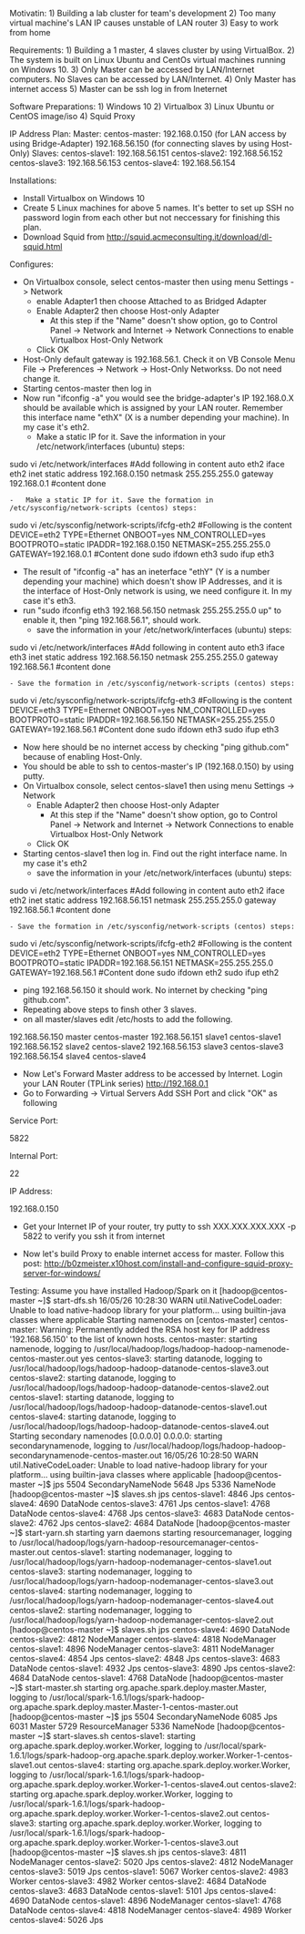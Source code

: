 Motivatin:
     1) Building a lab cluster for team's development
     2) Too many virtual machine's LAN IP causes unstable of LAN router
     3) Easy to work from home

Requirements:
    1) Building a 1 master, 4 slaves cluster by using VirtualBox.
     2) The system is built on Linux Ubuntu and CentOs virtual machines running on Windows 10.
     3) Only Master can be accessed by LAN/Internet computers. No Slaves can be accessed by LAN/Internet.
     4) Only Master has internet access
     5) Master can be ssh log in from Ineternet

Software Preparations:
     1) Windows 10
     2) Virtualbox
     3) Linux Ubuntu or CentOS image/iso
     4) Squid Proxy

IP Address Plan:
Master: centos-master: 192.168.0.150 (for LAN access by using Bridge-Adapter)
             192.168.56.150 (for connecting slaves by using Host-Only)
Slaves:      centos-slave1: 192.168.56.151
centos-slave2: 192.168.56.152
centos-slave3: 192.168.56.153
centos-slave4: 192.168.56.154

Installations:

- Install Virtualbox on Windows 10
- Create 5 Linux machines for above 5 names. It's better to set up SSH no password login from each other but not neccessary for finishing this plan.
- Download Squid from  http://squid.acmeconsulting.it/download/dl-squid.html

Configures:

- On Virtualbox console, select centos-master then using menu Settings -> Network
    - enable Adapter1 then choose Attached to as Bridged Adapter
    - Enable Adapter2 then choose Host-only Adapter
        - At this step if the "Name" doesn't show option, go to Control Panel -> Network and Internet -> Network Connections to enable Virtualbox Host-Only Network
    - Click OK
- Host-Only default gateway is 192.168.56.1. Check it on VB Console Menu File -> Preferences -> Network -> Host-Only Networkss. Do not need change it.
- Starting centos-master then log in
- Now run "ifconfig -a" you would see the bridge-adapter's IP 192.168.0.X should be available which is assigned by your LAN router. Remember this interface name "ethX" (X is a number depending your machine). In my case it's eth2.
    - Make a static IP for it. Save the information in your /etc/network/interfaces (ubuntu) steps:

sudo vi /etc/network/interfaces
#Add following in content
auto eth2
iface eth2 inet static
address 192.168.0.150
netmask 255.255.255.0
gateway 192.168.0.1
#content done

    -   Make a static IP for it. Save the formation in /etc/sysconfig/network-scripts (centos) steps:

sudo vi /etc/sysconfig/network-scripts/ifcfg-eth2
#Following is the content
DEVICE=eth2
TYPE=Ethernet
ONBOOT=yes
NM_CONTROLLED=yes
BOOTPROTO=static
IPADDR=192.168.0.150
NETMASK=255.255.255.0
GATEWAY=192.168.0.1
#Content done
sudo ifdown eth3
sudo ifup eth3

- The result of "ifconfig -a" has an ineterface "ethY" (Y is a number depending your machine) which doesn't show IP Addresses, and it is the interface of Host-Only network is using, we need configure it. In my case it's eth3.
- run "sudo ifconfig eth3 192.168.56.150 netmask 255.255.255.0 up" to enable it, then "ping 192.168.56.1", should work.
    - save the information in your /etc/network/interfaces (ubuntu) steps:

sudo vi /etc/network/interfaces
#Add following in content
auto eth3
iface eth3 inet static
address 192.168.56.150
netmask 255.255.255.0
gateway 192.168.56.1
#content done

    - Save the formation in /etc/sysconfig/network-scripts (centos) steps:

sudo vi /etc/sysconfig/network-scripts/ifcfg-eth3
#Following is the content
DEVICE=eth3
TYPE=Ethernet
ONBOOT=yes
NM_CONTROLLED=yes
BOOTPROTO=static
IPADDR=192.168.56.150
NETMASK=255.255.255.0
GATEWAY=192.168.56.1
#Content done
sudo ifdown eth3
sudo ifup eth3

- Now here should be no internet access by checking "ping github.com" because of enabling Host-Only.
- You should be able to ssh to centos-master's IP (192.168.0.150) by using putty.
- On Virtualbox console, select centos-slave1 then using menu Settings -> Network
    - Enable Adapter2 then choose Host-only Adapter
        - At this step if the "Name" doesn't show option, go to Control Panel -> Network and Internet -> Network Connections to enable Virtualbox Host-Only Network
    - Click OK
- Starting centos-slave1 then log in. Find out the right interface name. In my case it's eth2
    - save the information in your /etc/network/interfaces (ubuntu) steps:

sudo vi /etc/network/interfaces
#Add following in content
auto eth2
iface eth2 inet static
address 192.168.56.151
netmask 255.255.255.0
gateway 192.168.56.1
#content done

    - Save the formation in /etc/sysconfig/network-scripts (centos) steps:

sudo vi /etc/sysconfig/network-scripts/ifcfg-eth2
#Following is the content
DEVICE=eth2
TYPE=Ethernet
ONBOOT=yes
NM_CONTROLLED=yes
BOOTPROTO=static
IPADDR=192.168.56.151
NETMASK=255.255.255.0
GATEWAY=192.168.56.1
#Content done
sudo ifdown eth2
sudo ifup eth2

- ping 192.168.56.150 it should work. No internet by checking "ping github.com".
- Repeating above steps to finsh other 3 slaves.
- on all master/slaves edit /etc/hosts to add the following.

192.168.56.150 master centos-master
192.168.56.151 slave1 centos-slave1
192.168.56.152 slave2 centos-slave2
192.168.56.153 slave3 centos-slave3
192.168.56.154 slave4 centos-slave4

- Now Let's Forward Master address to be accessed by Internet. Login your LAN Router (TPLink series) http://192.168.0.1
- Go to Forwarding -> Virtual Servers Add SSH Port and click "OK" as following

Service Port:

  5822

Internal Port:

  22

IP Address:

192.168.0.150

- Get your Internet IP of your router, try putty to ssh XXX.XXX.XXX.XXX -p 5822 to verify you ssh it from internet

- Now let's build Proxy to enable internet access for master. Follow this post:  http://b0zmeister.x10host.com/install-and-configure-squid-proxy-server-for-windows/

Testing:
Assume you have installed Hadoop/Spark on it
[hadoop@centos-master ~]$ start-dfs.sh
16/05/26 10:28:30 WARN util.NativeCodeLoader: Unable to load native-hadoop library for your platform... using builtin-java classes where applicable
Starting namenodes on [centos-master]
centos-master: Warning: Permanently added the RSA host key for IP address '192.168.56.150' to the list of known hosts.
centos-master: starting namenode, logging to /usr/local/hadoop/logs/hadoop-hadoop-namenode-centos-master.out
yes
centos-slave3: starting datanode, logging to /usr/local/hadoop/logs/hadoop-hadoop-datanode-centos-slave3.out
centos-slave2: starting datanode, logging to /usr/local/hadoop/logs/hadoop-hadoop-datanode-centos-slave2.out
centos-slave1: starting datanode, logging to /usr/local/hadoop/logs/hadoop-hadoop-datanode-centos-slave1.out
centos-slave4: starting datanode, logging to /usr/local/hadoop/logs/hadoop-hadoop-datanode-centos-slave4.out
Starting secondary namenodes [0.0.0.0]
0.0.0.0: starting secondarynamenode, logging to /usr/local/hadoop/logs/hadoop-hadoop-secondarynamenode-centos-master.out
16/05/26 10:28:50 WARN util.NativeCodeLoader: Unable to load native-hadoop library for your platform... using builtin-java classes where applicable
[hadoop@centos-master ~]$ jps
5504 SecondaryNameNode
5648 Jps
5336 NameNode
[hadoop@centos-master ~]$ slaves.sh jps
centos-slave1: 4846 Jps
centos-slave4: 4690 DataNode
centos-slave3: 4761 Jps
centos-slave1: 4768 DataNode
centos-slave4: 4768 Jps
centos-slave3: 4683 DataNode
centos-slave2: 4762 Jps
centos-slave2: 4684 DataNode
[hadoop@centos-master ~]$ start-yarn.sh
starting yarn daemons
starting resourcemanager, logging to /usr/local/hadoop/logs/yarn-hadoop-resourcemanager-centos-master.out
centos-slave1: starting nodemanager, logging to /usr/local/hadoop/logs/yarn-hadoop-nodemanager-centos-slave1.out
centos-slave3: starting nodemanager, logging to /usr/local/hadoop/logs/yarn-hadoop-nodemanager-centos-slave3.out
centos-slave4: starting nodemanager, logging to /usr/local/hadoop/logs/yarn-hadoop-nodemanager-centos-slave4.out
centos-slave2: starting nodemanager, logging to /usr/local/hadoop/logs/yarn-hadoop-nodemanager-centos-slave2.out
[hadoop@centos-master ~]$ slaves.sh jps
centos-slave4: 4690 DataNode
centos-slave2: 4812 NodeManager
centos-slave4: 4818 NodeManager
centos-slave1: 4896 NodeManager
centos-slave3: 4811 NodeManager
centos-slave4: 4854 Jps
centos-slave2: 4848 Jps
centos-slave3: 4683 DataNode
centos-slave1: 4932 Jps
centos-slave3: 4890 Jps
centos-slave2: 4684 DataNode
centos-slave1: 4768 DataNode
[hadoop@centos-master ~]$ start-master.sh
starting org.apache.spark.deploy.master.Master, logging to /usr/local/spark-1.6.1/logs/spark-hadoop-org.apache.spark.deploy.master.Master-1-centos-master.out
[hadoop@centos-master ~]$ jps
5504 SecondaryNameNode
6085 Jps
6031 Master
5729 ResourceManager
5336 NameNode
[hadoop@centos-master ~]$ start-slaves.sh
centos-slave1: starting org.apache.spark.deploy.worker.Worker, logging to /usr/local/spark-1.6.1/logs/spark-hadoop-org.apache.spark.deploy.worker.Worker-1-centos-slave1.out
centos-slave4: starting org.apache.spark.deploy.worker.Worker, logging to /usr/local/spark-1.6.1/logs/spark-hadoop-org.apache.spark.deploy.worker.Worker-1-centos-slave4.out
centos-slave2: starting org.apache.spark.deploy.worker.Worker, logging to /usr/local/spark-1.6.1/logs/spark-hadoop-org.apache.spark.deploy.worker.Worker-1-centos-slave2.out
centos-slave3: starting org.apache.spark.deploy.worker.Worker, logging to /usr/local/spark-1.6.1/logs/spark-hadoop-org.apache.spark.deploy.worker.Worker-1-centos-slave3.out
[hadoop@centos-master ~]$ slaves.sh jps
centos-slave3: 4811 NodeManager
centos-slave2: 5020 Jps
centos-slave2: 4812 NodeManager
centos-slave3: 5019 Jps
centos-slave1: 5067 Worker
centos-slave2: 4983 Worker
centos-slave3: 4982 Worker
centos-slave2: 4684 DataNode
centos-slave3: 4683 DataNode
centos-slave1: 5101 Jps
centos-slave4: 4690 DataNode
centos-slave1: 4896 NodeManager
centos-slave1: 4768 DataNode
centos-slave4: 4818 NodeManager
centos-slave4: 4989 Worker
centos-slave4: 5026 Jps
